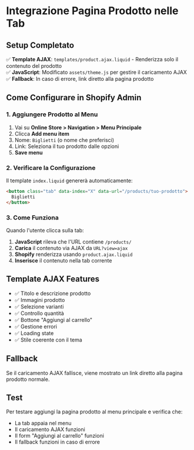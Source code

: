 # Integrazione Pagina Prodotto nelle Tab

## Setup Completato

✅ **Template AJAX**: `templates/product.ajax.liquid` - Renderizza solo il contenuto del prodotto  
✅ **JavaScript**: Modificato `assets/theme.js` per gestire il caricamento AJAX  
✅ **Fallback**: In caso di errore, link diretto alla pagina prodotto  

## Come Configurare in Shopify Admin

### 1. Aggiungere Prodotto al Menu

1. Vai su **Online Store > Navigation > Menu Principale**
2. Clicca **Add menu item**
3. Nome: `Biglietti` (o nome che preferisci)
4. Link: Seleziona il tuo prodotto dalle opzioni
5. **Save menu**

### 2. Verificare la Configurazione

Il template `index.liquid` genererà automaticamente:
```html
<button class="tab" data-index="X" data-url="/products/tuo-prodotto">
  Biglietti
</button>
```

### 3. Come Funziona

Quando l'utente clicca sulla tab:

1. **JavaScript** rileva che l'URL contiene `/products/`
2. **Carica** il contenuto via AJAX da `URL?view=ajax`
3. **Shopify** renderizza usando `product.ajax.liquid`
4. **Inserisce** il contenuto nella tab corrente

## Template AJAX Features

- ✅ Titolo e descrizione prodotto
- ✅ Immagini prodotto
- ✅ Selezione varianti
- ✅ Controllo quantità
- ✅ Bottone "Aggiungi al carrello"
- ✅ Gestione errori
- ✅ Loading state
- ✅ Stile coerente con il tema

## Fallback

Se il caricamento AJAX fallisce, viene mostrato un link diretto alla pagina prodotto normale.

## Test

Per testare aggiungi la pagina prodotto al menu principale e verifica che:
- La tab appaia nel menu
- Il caricamento AJAX funzioni
- Il form "Aggiungi al carrello" funzioni
- Il fallback funzioni in caso di errore